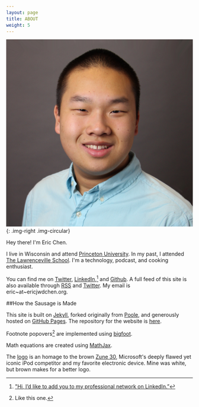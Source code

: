 ```yaml
---
layout: page
title: ABOUT
weight: 5
---
```


![Eric Chen headshot](/assets/2015/01/headshot-eric-chen.jpg){: .img-right .img-circular}

Hey there! I'm Eric Chen.

I live in Wisconsin and attend [Princeton University][pu]. In my past, I attended [The Lawrenceville School][ls]. I'm a technology, podcast, and cooking enthusiast.

You can find me on [Twitter](https://twitter.com/ericjwdchen), [LinkedIn](https://www.linkedin.com/in/ericjwdchen),[^1] and [Github](https://github.com/ericjwdchen). A full feed of this site is also available through [RSS](http://ericjwdchen.org/rss.xml) and [Twitter](https://twitter.com/ericjwdchen_org). My email is eric~at~ericjwdchen.org.

[pu]: http://www.princeton.edu/
[ls]: http://www.lawrenceville.org/index.aspx

##How the Sausage is Made

This site is built on [Jekyll](http://jekyllrb.com/), forked originally from [Poole](http://getpoole.com/), and generously hosted on [GitHub Pages](https://pages.github.com/). The repository for the website is [here](https://github.com/ericjwdchen/ericjwdchen.github.io).

Footnote popovers[^2] are implemented using [bigfoot][bf].

Math equations are created using [MathJax][mj].

The [logo][l] is an homage to the brown [Zune 30](http://en.wikipedia.org/wiki/Zune_30), Microsoft's deeply flawed yet iconic iPod competitor and my favorite electronic device. Mine was white, but brown makes for a better logo.

[l]: http://ericjwdchen.org/public/ericjwdchen_org_logo.png
[bf]: http://www.bigfootjs.com/
[mj]: https://www.mathjax.org/

[^1]: ["Hi, I’d like to add you to my professional network on LinkedIn.”](http://www.newyorker.com/cartoons/issue-cartoons/cartoons-from-the-october-5-2015-issue)

[^2]: Like this one.
